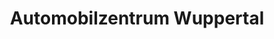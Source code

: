 ---
title: "Automobilzentrum Wuppertal"
url: /wuppertal/automobilzentrum-wuppertal/
shop: Autohaus
---